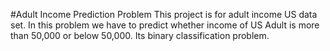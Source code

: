 #Adult Income Prediction  Problem
This project  is for adult income US data set. In this problem we have to predict whether income of US Adult is more than 50,000 or below 50,000. Its binary classification problem.

